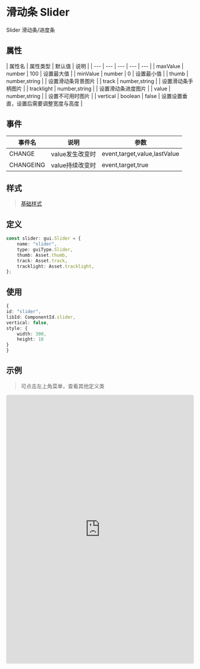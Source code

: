 # 滑动条 Slider


Slider 滑动条/进度条

## 属性

| 属性名 | 属性类型 | 默认值 | 说明 |
| --- | --- | --- | --- | --- |
| maxValue | number | 100 | 设置最大值 |
| minValue | number | 0 | 设置最小值 |
| thumb | number,string |  | 设置滑动条背景图片 |
| track | number,string |  | 设置滑动条手柄图片 |
| tracklight | number,string |  | 设置滑动条进度图片 |
| value | number,string |  | 设置不可用时图片 |
| vertical | boolean | false | 设置设置垂直，设置后需要调整宽度与高度 |


## 事件

| 事件名  | 说明 | 参数 |
| --- | --- | --- |
|  CHANGE | value发生改变时 | event,target,value,lastValue |
|  CHANGEING | value持续改变时 | event,target,true|false |

## 样式

> [基础样式](/handbook/style.html#样式)

## 定义
``` typescript
const slider: gui.Slider = {
    name: "slider",
    type: guiType.Slider,
    thumb: Asset.thumb,
    track: Asset.track,
    tracklight: Asset.tracklight,
};
```

## 使用
``` typescript
{
id: "slider",
libId: ComponentId.slider,
vertical: false,
style: {
    width: 300,
    height: 10
}
}
```


## 示例

> 可点击左上角菜单，查看其他定义类

<iframe
     src="https://codesandbox.io/embed/slider-oru5t?fontsize=14&hidenavigation=1&module=%2Fsrc%2Fcomponents.ts&theme=dark"
     style="width:100%; height:720px; border:0; border-radius: 4px; overflow:hidden;"
     title="slider"
     allow="accelerometer; ambient-light-sensor; camera; encrypted-media; geolocation; gyroscope; hid; microphone; midi; payment; usb; vr; xr-spatial-tracking"
     sandbox="allow-autoplay allow-forms allow-modals allow-popups allow-presentation allow-same-origin allow-scripts"
   ></iframe>